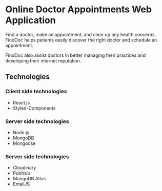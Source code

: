 # Online Doctor Appointments Web Application

Find a doctor, make an appointment, and clear up any health concerns. FindDoc helps patients easily discover the right doctor and schedule an appointment.

FindDoc also assist doctors in better managing their practices and developing their internet reputation.

## Technologies

### Client side technologies

- React.js
- Styled-Components

### Server side technologies

- Node.js
- MongoDB
- Mongoose

### Server side technologies

- Cloudinary
- PubNub
- MongoDB Atlas
- EmailJS
